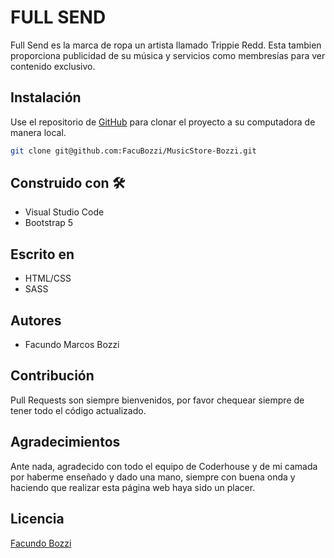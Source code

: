 # FULL SEND

Full Send es la marca de ropa un artista llamado Trippie Redd. Esta tambien proporciona publicidad de su música y servicios como membresías para ver contenido exclusivo.

## Instalación

Use el repositorio de [GitHub](https://github.com/FacuBozzi/MusicStore-Bozzi) para clonar el proyecto a su computadora de manera local.

```bash
git clone git@github.com:FacuBozzi/MusicStore-Bozzi.git
```
## Construido con 🛠️
* Visual Studio Code
* Bootstrap 5
## Escrito en
* HTML/CSS
* SASS
## Autores
* Facundo Marcos Bozzi

## Contribución
Pull Requests son siempre bienvenidos, por favor chequear siempre de tener todo el código actualizado.
## Agradecimientos
Ante nada, agradecido con todo el equipo de Coderhouse y de mi camada por haberme enseñado y dado una mano, siempre con buena onda y haciendo que realizar esta página web haya sido un placer.

## Licencia
[Facundo Bozzi](https://www.coderhouse.com)